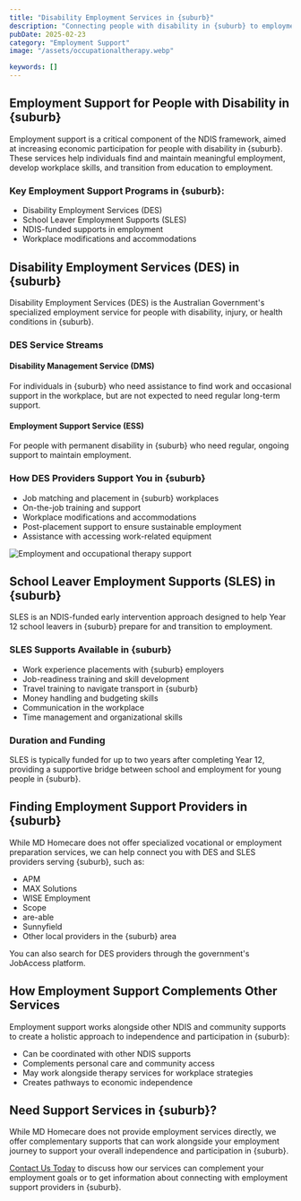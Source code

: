 ```yaml
---
title: "Disability Employment Services in {suburb}"
description: "Connecting people with disability in {suburb} to employment opportunities and school leaver supports through DES and SLES programs."
pubDate: 2025-02-23
category: "Employment Support"
image: "/assets/occupationaltherapy.webp"

keywords: []
---
```


## Employment Support for People with Disability in {suburb}

Employment support is a critical component of the NDIS framework, aimed at increasing economic participation for people with disability in {suburb}. These services help individuals find and maintain meaningful employment, develop workplace skills, and transition from education to employment.

### Key Employment Support Programs in {suburb}:

- Disability Employment Services (DES)
- School Leaver Employment Supports (SLES)
- NDIS-funded supports in employment
- Workplace modifications and accommodations

## Disability Employment Services (DES) in {suburb}

Disability Employment Services (DES) is the Australian Government's specialized employment service for people with disability, injury, or health conditions in {suburb}.

### DES Service Streams

#### Disability Management Service (DMS)

For individuals in {suburb} who need assistance to find work and occasional support in the workplace, but are not expected to need regular long-term support.

#### Employment Support Service (ESS)

For people with permanent disability in {suburb} who need regular, ongoing support to maintain employment.

### How DES Providers Support You in {suburb}

- Job matching and placement in {suburb} workplaces
- On-the-job training and support
- Workplace modifications and accommodations
- Post-placement support to ensure sustainable employment
- Assistance with accessing work-related equipment

![Employment and occupational therapy support](/assets/occupationaltherapy.webp)

## School Leaver Employment Supports (SLES) in {suburb}

SLES is an NDIS-funded early intervention approach designed to help Year 12 school leavers in {suburb} prepare for and transition to employment.

### SLES Supports Available in {suburb}

- Work experience placements with {suburb} employers
- Job-readiness training and skill development
- Travel training to navigate transport in {suburb}
- Money handling and budgeting skills
- Communication in the workplace
- Time management and organizational skills

### Duration and Funding

SLES is typically funded for up to two years after completing Year 12, providing a supportive bridge between school and employment for young people in {suburb}.

## Finding Employment Support Providers in {suburb}

While MD Homecare does not offer specialized vocational or employment preparation services, we can help connect you with DES and SLES providers serving {suburb}, such as:

- APM
- MAX Solutions
- WISE Employment
- Scope
- are-able
- Sunnyfield
- Other local providers in the {suburb} area

You can also search for DES providers through the government's JobAccess platform.

## How Employment Support Complements Other Services

Employment support works alongside other NDIS and community supports to create a holistic approach to independence and participation in {suburb}:

- Can be coordinated with other NDIS supports
- Complements personal care and community access
- May work alongside therapy services for workplace strategies
- Creates pathways to economic independence

## Need Support Services in {suburb}?

While MD Homecare does not provide employment services directly, we offer complementary supports that can work alongside your employment journey to support your overall independence and participation in {suburb}.

[Contact Us Today](/contact) to discuss how our services can complement your employment goals or to get information about connecting with employment support providers in {suburb}. 